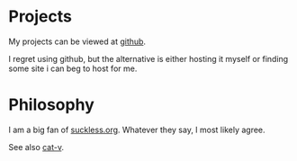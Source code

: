 Projects
========
My projects can be viewed at [github](https://github.com/byllgrim).

I regret using github, but the alternative is either hosting it myself or
finding some site i can beg to host for me.

Philosophy
==========
I am a big fan of [suckless.org](http://suckless.org/philosophy).
Whatever they say, I most likely agree.

See also [cat-v](http://harmful.cat-v.org/software/).
